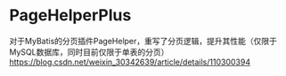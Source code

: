 # PageHelperPlus
对于MyBatis的分页插件PageHelper，重写了分页逻辑，提升其性能（仅限于MySQL数据库，同时目前仅限于单表的分页）  
https://blog.csdn.net/weixin_30342639/article/details/110300394
